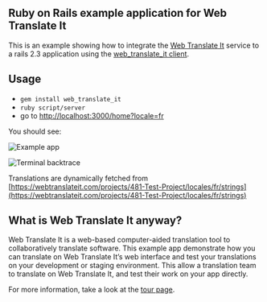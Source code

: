 ## Ruby on Rails example application for Web Translate It

This is an example showing how to integrate the  [Web Translate It](https://webtranslateit.com) service to a rails 2.3 application using the [web_translate_it client](http://github.com/AtelierConvivialite/webtranslateit).

## Usage

* `gem install web_translate_it`
* `ruby script/server`
* go to [http://localhost:3000/home?locale=fr](http://localhost:3000/home?locale=fr)

You should see:

![Example app](http://s3.amazonaws.com:80/edouard.baconfile.com/wti_example%2Fexample_app.png)

![Terminal backtrace](http://s3.amazonaws.com:80/edouard.baconfile.com/wti_example%2Fexample_output.png)

Translations are dynamically fetched from [https://webtranslateit.com/projects/481-Test-Project/locales/fr/strings](https://webtranslateit.com/projects/481-Test-Project/locales/fr/strings)

## What is Web Translate It anyway?

Web Translate It is a web-based computer-aided translation tool to collaboratively translate software. This example app demonstrate how you can translate on Web Translate It’s web interface and test your translations on your development or staging environment. This allow a translation team to translate on Web Translate It, and test their work on your app directly.

For more information, take a look at the [tour page](https://webtranslateit.com/tour).
